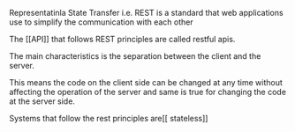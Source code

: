 Representatinla State Transfer i.e. REST is a standard that web applications use to simplify the communication with each other

The [[API]] that follows REST principles are called restful apis.

The main characteristics is the separation between the client and the server.

This means the code on the client side can be changed at any time without affecting the operation of the server and same is true for changing the code at the server side.

Systems that follow the rest principles are[[ stateless]]